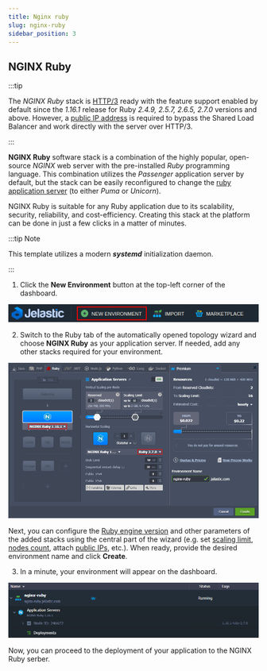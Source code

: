 ```yaml
---
title: Nginx ruby
slug: nginx-ruby
sidebar_position: 3
---
```


## NGINX Ruby

:::tip

The _NGINX Ruby_ stack is [HTTP/3](/docs/application-setting/external-access-to-applications/http3-support#http3-quic-support) ready with the feature support enabled by default since the _1.16.1_ release for Ruby _2.4.9, 2.5.7, 2.6.5, 2.7.0_ versions and above. However, a [public IP address](/docs/application-setting/external-access-to-applications/public-ip#public-ip) is required to bypass the Shared Load Balancer and work directly with the server over HTTP/3.

:::

**NGINX Ruby** software stack is a combination of the highly popular, open-source _NGINX_ web server with the pre-installed _Ruby_ programming language. This combination utilizes the _Passenger_ application server by default, but the stack can be easily reconfigured to change the [ruby application server](/docs/ruby/ruby-app-server-configuration#ruby-application-server-configuration) (to either _Puma_ or _Unicorn_).

NGINX Ruby is suitable for any Ruby application due to its scalability, security, reliability, and cost-efficiency. Creating this stack at the platform can be done in just a few clicks in a matter of minutes.

:::tip Note

This template utilizes a modern **_systemd_** initialization daemon.

:::

1. Click the **New Environment** button at the top-left corner of the dashboard.

<div style={{
    display:'flex',
    justifyContent: 'center',
    margin: '0 0 1rem 0'
}}>

![Locale Dropdown](./img/NGINXRuby/create-new-environment.png)

</div>

2. Switch to the Ruby tab of the automatically opened topology wizard and choose **NGINX Ruby** as your application server. If needed, add any other stacks required for your environment.

<div style={{
    display:'flex',
    justifyContent: 'center',
    margin: '0 0 1rem 0'
}}>

![Locale Dropdown](./img/NGINXRuby/add-nginx-ruby-application-server.png)

</div>

Next, you can configure the [Ruby engine version](/docs/ruby/ruby-versions#ruby-versions) and other parameters of the added stacks using the central part of the wizard (e.g. set [scaling limit](/docs/application-setting/scaling-and-clustering/automatic-vertical-scaling#automatic-vertical-scaling), [nodes count](/docs/application-setting/scaling-and-clustering/horizontal-scaling#horizontal-scaling-inside-the-cloud-multi-node), attach [public IPs](/docs/application-setting/external-access-to-applications/public-ip#public-ip), etc.). When ready, provide the desired environment name and click **Create**.

3. In a minute, your environment will appear on the dashboard.

<div style={{
    display:'flex',
    justifyContent: 'center',
    margin: '0 0 1rem 0'
}}>

![Locale Dropdown](./img/NGINXRuby/environment-with-nginx-ruby.png)

</div>

Now, you can proceed to the deployment of your application to the NGINX Ruby serber.
